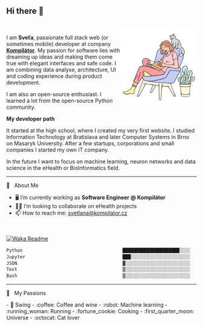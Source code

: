 ## Hi there 👋

<br />

 <img src="https://github.com/SvetlanaM/SvetlanaM/blob/master/my-cat.svg" align="right" height="200" />

I am **Sveťa**, passionate full stack web (or sometimes mobile) developer at company <a href="https://kompilator.cz/" target="new">**Kompilátor**</a>. My passion for software lies with dreaming up ideas and making them come true with elegant interfaces and safe code. I am combining data analyse, architecture, UI and coding experience during product development.


I am also an open-source enthusiast. I learned a lot from the open-source Python community. 

**My developer path**

It started at the high school, where I created my very first website. I studied Information Technology at Bratislava and later Computer Systems in Brno on Masaryk University. After a few startups, corporations and small companies I started my own IT company.

In the future I want to focus on machine learning, neuron networks and data science in the eHealth or BioInformatics field.
  

---

🧡 &nbsp;&nbsp;About Me

- :desktop_computer: I’m currently working as **Software Engineer @ Kompilátor**
- :woman_health_worker: I’m looking to collaborate on eHealth projects
- 📫  How to reach me: <a href="mailto:svetlana@kompilator.cz">svetlana@kompilator.cz</a>

<br />

[![Waka Readme](https://github.com/SvetlanaM/SvetlanaM/actions/workflows/wakatime.yml/badge.svg)](https://github.com/SvetlanaM/SvetlanaM/actions/workflows/wakatime.yml)

<!--START_SECTION:waka-->

```txt
Python                                     █████████████████████░░░░   84.00 %
Jupyter                                    ███░░░░░░░░░░░░░░░░░░░░░░   11.39 %
JSON                                       ▓░░░░░░░░░░░░░░░░░░░░░░░░   02.14 %
Text                                       ▒░░░░░░░░░░░░░░░░░░░░░░░░   01.76 %
Bash                                       ▒░░░░░░░░░░░░░░░░░░░░░░░░   00.67 %
```

<!--END_SECTION:waka-->

---

🧡 &nbsp;&nbsp;My Passions
<section style="float: left;">
- 💃 Swing
- :coffee: Coffee and wine
- :robot: Machine learning
- :running_woman: Running
- :fortune_cookie: Cooking
- :first_quarter_moon: Universe
- :octocat: Cat lover
</section>
 



